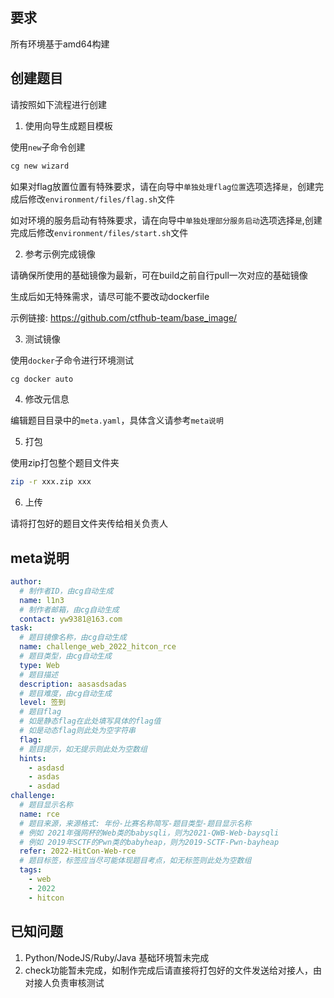 ## 要求

所有环境基于amd64构建

## 创建题目

请按照如下流程进行创建

1. 使用向导生成题目模板

使用`new`子命令创建
```bash
cg new wizard
```

如果对flag放置位置有特殊要求，请在向导中`单独处理flag位置`选项选择`是`，创建完成后修改`environment/files/flag.sh`文件

如对环境的服务启动有特殊要求，请在向导中`单独处理部分服务启动`选项选择`是`,创建完成后修改`environment/files/start.sh`文件

2. 参考示例完成镜像

请确保所使用的基础镜像为最新，可在build之前自行pull一次对应的基础镜像

生成后如无特殊需求，请尽可能不要改动dockerfile

示例链接: https://github.com/ctfhub-team/base_image/

3. 测试镜像

使用`docker`子命令进行环境测试
```bash
cg docker auto
```

4. 修改元信息

编辑题目目录中的`meta.yaml`，具体含义请参考`meta说明`

5. 打包

使用zip打包整个题目文件夹

```bash
zip -r xxx.zip xxx
```

6. 上传

请将打包好的题目文件夹传给相关负责人

## meta说明

```yaml
author:
  # 制作者ID，由cg自动生成
  name: l1n3
  # 制作者邮箱，由cg自动生成
  contact: yw9381@163.com
task:
  # 题目镜像名称，由cg自动生成
  name: challenge_web_2022_hitcon_rce
  # 题目类型，由cg自动生成
  type: Web
  # 题目描述
  description: aasasdsadas
  # 题目难度，由cg自动生成
  level: 签到
  # 题目flag
  # 如是静态flag在此处填写具体的flag值
  # 如是动态flag则此处为空字符串
  flag: 
  # 题目提示，如无提示则此处为空数组
  hints:
    - asdasd
    - asdas
    - asdad
challenge:
  # 题目显示名称
  name: rce
  # 题目来源，来源格式: 年份-比赛名称简写-题目类型-题目显示名称
  # 例如 2021年强网杯的Web类的babysqli，则为2021-QWB-Web-baysqli
  # 例如 2019年SCTF的Pwn类的babyheap，则为2019-SCTF-Pwn-bayheap
  refer: 2022-HitCon-Web-rce
  # 题目标签，标签应当尽可能体现题目考点，如无标签则此处为空数组
  tags:
    - web
    - 2022
    - hitcon

```
## 已知问题

1. Python/NodeJS/Ruby/Java 基础环境暂未完成
2. check功能暂未完成，如制作完成后请直接将打包好的文件发送给对接人，由对接人负责审核测试
